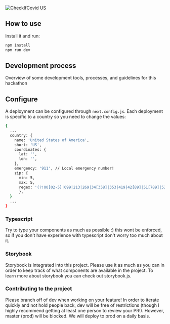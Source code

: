 ![CheckIfCovid US](https://github.com/checkifcovid/survey-app/workflows/CheckIfCovid%20US/badge.svg)

## How to use

Install it and run:

```sh
npm install
npm run dev
```

## Development process

Overview of some development tools, processes, and guidelines for this hackathon

## Configure
A deployment can be configured through `next.config.js`. Each deployment is specific to a country so you need to change the values:
```sh
{
  ...
  country: {
    name: 'United States of America',
    short: 'US',
    coordinates: {
      lat: '',
      lon: '',
    },
    emergency: '911', // Local emergency number!
    zip: {
      min: 5,
      max: 5,
      regex: '(?!00[02-5]|099|213|269|34[358]|353|419|42[89]|51[789]|529|53[36]|552|5[67]8|5[78]9|621|6[348]2|6[46]3|659|69[4-9]|7[034]2|709|715|771|81[789]|8[3469]9|8[4568]8|8[6-9]6|8[68]7|9[02]9|987)\\\d{5}',
      },
  }
  ...
}
```

### Typescript

Try to type your components as much as possible :) 
this wont be enforced, so if you don't have experience with typescript don't worry too much about it.

### Storybook

Storybook is integrated into this project. Please use it as much as you can in order to keep track of
what components are available in the project. To learn more about storybook you can check out storybook.js.

### Contributing to the project

Please branch off of dev when working on your feature! 
In order to iterate quickly and not hold people back, dev will be free of restrictions (though I highly recommend getting
at least one person to review your PR!). 
However, master (prod) will be blocked. We will deploy to prod on a daily basis.  


